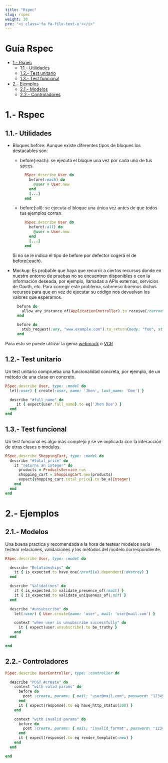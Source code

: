 ```yaml
---
title: "Rspec"
slug: rspec
weight: 30
pre: "<i class='fa fa-file-text-o'></i>"
---
```


# Guía Rspec

* [1.- Rspec](#1--rspec)
  * [1.1.- Utilidades](#11--utilidades)
  * [1.2.- Test unitario](#12--test-unitario)
  * [1.3.- Test funcional](#13--test-funcional)
* [2.- Ejemplos](#2--ejemplos)
  * [2.1.- Modelos](#21--modelos)
  * [2.2.- Controladores](#22--controladores)

# 1.- Rspec

## 1.1.- Utilidades

* Bloques before: Aunque existe diferentes tipos de bloques los destacables son:
  - before(:each): se ejecuta el bloque una vez por cada uno de tus specs.
    ```ruby
      RSpec.describe User do
        before(:each) do
          @user = User.new
        end
        [...]
      end
    ```

  - before(:all): se ejecuta el bloque una única vez antes de que todos tus ejemplos corran.
    ```ruby
      RSpec.describe User do
        before(:all) do
          @user = User.new
        end
        [...]
      end
    ```

  Si no se le indica el tipo de before  por defector cogerá el de before(:each).

* Mockup: Es probable que haya que recurrir a ciertos recursos donde en nuestro entorno de pruebas no se encuentren disponibles o con la información deseada, por ejemplo, llamadas a APIs externas, servicios de Oauth, etc. Para corregir este problema, sobreescribiremos dichos recursos para que en vez de ejecutar su código nos devuelvan los valores que esperamos.
  ```ruby
    before do
      allow_any_instance_of(ApplicationController).to receive(:current_user).and_return(build(:current_user))
    end
  ```

  ```ruby
    before do
      stub_request(:any, "www.example.com").to_return(body: "foo", status: 200)
    end
  ```

Para esto se puede utilizar la gema [webmock](https://github.com/bblimke/webmock) o [VCR](https://github.com/vcr/vcr)

## 1.2.- Test unitario

Un test unitario comprueba una funcionalidad concreta, por ejemplo, de un método de una clase en concreto.

```ruby
RSpec.describe User, type: :model do
  let(:user) { create(:user, name: 'Jhon', last_name: 'Doe') }

  describe "#full_name" do
     it { expect{user.full_name}.to eq('Jhon Doe') }
  end
end
```

## 1.3.- Test funcional

Un test funcional es algo más complejo y se ve implicada con la interacción de otras clases o modulos.

```ruby
RSpec.describe ShoppingCart, type: :model do
  describe "#total_price" do
    it "returns an integer" do
      products = ProductsService.run
      shopping_cart = ShoppingCart.new(products)
      expect{shopping_cart.total_price}.to be_a(Integer)
    end
  end
end
```

# 2.- Ejemplos

## 2.1.- Modelos

Una buena practica y recomendada a la hora de testear modelos sería testear relaciones, validaciones y los métodos del modelo correspondiente.

```ruby
RSpec.describe User, type: :model do

  describe "Relationships" do
    it { is_expected.to have_one(:profile).dependent(:destroy) }
  end

  describe "Validations" do
    it { is_expected.to validate_presence_of(:mail) }
    it { is_expected.to validate_uniqueness_of(:nif) }
  end

  describe "#unsubscribe" do
    let(:user) { User.create(name: 'user', mail: 'user@mail.com') }

    context "when user is unsubscribe successfully" do
      it { expect(user.unsubscribe).to be_truthy }
    end
  end

end
```

## 2.2.- Controladores

```ruby
RSpec.describe UserController, type: :controller do

  describe "POST #create" do
    context "with valid params" do
      before do
        post :create, params: { mail: "user@mail.com", password: "12345678" }
      end
      it { expect(response).to eq have_http_status(200) }
    end

    context "with invalid params" do
      before do
        post :create, params: { mail: "invalid_format", password: "12345678" }
      end
      it { expect(response).to eq render_template(:new) }
    end
  end

end
```